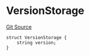 # VersionStorage
[Git Source](https://github.com/thrackle-io/aquifi-rules-v1/blob/f3f89426d30f93406f5ff447f7284dbf958844b4/src/protocol/diamond/VersionFacetLib.sol)


```solidity
struct VersionStorage {
    string version;
}
```

